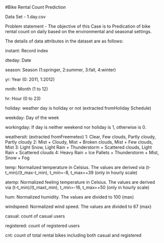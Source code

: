 #Bike Rental Count Prediction

Data Set - 1.day.csv

Problem statement - The objective of this Case is to Predication of bike rental count on daily based on the environmental and seasonal settings.

The details of data attributes in the dataset are as follows:

instant: Record index 

dteday: Date 

season: Season (1:springer, 2:summer, 3:fall, 4:winter) 

yr: Year (0: 2011, 1:2012) 

mnth: Month (1 to 12)

 hr: Hour (0 to 23)
 
holiday: weather day is holiday or not (extracted fromHoliday Schedule) 

weekday: Day of the week 

workingday: If day is neither weekend nor holiday is 1, otherwise is 0.

weathersit: (extracted fromFreemeteo) 1: Clear, Few clouds, Partly cloudy, Partly cloudy 2: Mist + Cloudy, Mist + Broken clouds, Mist + Few clouds, Mist 3: Light Snow, Light Rain + Thunderstorm + Scattered clouds, Light Rain + Scattered clouds 4: Heavy Rain + Ice Pallets + Thunderstorm + Mist, Snow + Fog

temp: Normalized temperature in Celsius. The values are derived via (t-t_min)/(t_max-t_min), t_min=-8, t_max=+39 (only in hourly scale)

atemp: Normalized feeling temperature in Celsius. The values are derived via (t-t_min)/(t_maxt_min), t_min=-16, t_max=+50 (only in hourly scale)

hum: Normalized humidity. The values are divided to 100 (max)

windspeed: Normalized wind speed. The values are divided to 67 (max)

casual: count of casual users 

registered: count of registered users

cnt: count of total rental bikes including both casual and registered

